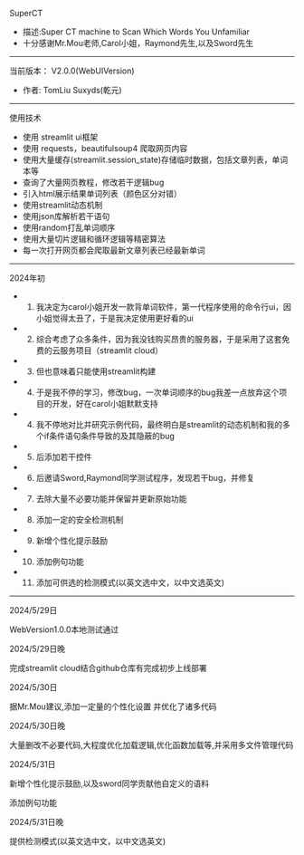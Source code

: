 SuperCT

- 描述:Super CT machine to Scan Which Words You Unfamiliar
- 十分感谢Mr.Mou老师,Carol小姐，Raymond先生,以及Sword先生

----------
当前版本：
V2.0.0(WebUIVersion)

- 作者: TomLiu Suxyds(乾元)

----------
使用技术

- 使用 streamlit ui框架
- 使用 requests，beautifulsoup4 爬取网页内容
- 使用大量缓存(streamlit.session_state)存储临时数据，包括文章列表，单词本等
- 查询了大量网页教程，修改若干逻辑bug
- 引入html展示结果单词列表（颜色区分对错）
- 使用streamlit动态机制
- 使用json库解析若干语句
- 使用random打乱单词顺序
- 使用大量切片逻辑和循环逻辑等精密算法
- 每一次打开网页都会爬取最新文章列表已经最新单词

----------

2024年初

-
    1. 我决定为carol小姐开发一款背单词软件，第一代程序使用的命令行ui，因小姐觉得太丑了，于是我决定使用更好看的ui
-
    2. 综合考虑了众多条件，因为我没钱购买昂贵的服务器，于是采用了这套免费的云服务项目（streamlit cloud）
-
    3. 但也意味着只能使用streamlit构建
-
    4. 于是我不停的学习，修改bug，一次单词顺序的bug我差一点放弃这个项目的开发，好在carol小姐默默支持
-
    4. 我不停地对比并研究示例代码，最终明白是streamlit的动态机制和我的多个if条件语句条件导致的及其隐蔽的bug
-
    5. 后添加若干控件
-
    6. 后邀请Sword,Raymond同学测试程序，发现若干bug，并修复
-
    7. 去除大量不必要功能并保留并更新原始功能
-
    8. 添加一定的安全检测机制

-
    9. 新增个性化提示鼓励
-
    10. 添加例句功能
-
    11. 添加可供选的检测模式(以英文选中文，以中文选英文)

------------
2024/5/29日

WebVersion1.0.0本地测试通过

2024/5/29日晚

完成streamlit cloud结合github仓库有完成初步上线部署

2024/5/30日

据Mr.Mou建议,添加一定量的个性化设置
并优化了诸多代码

2024/5/30日晚

大量删改不必要代码,大程度优化加载逻辑,优化函数加载等,并采用多文件管理代码

2024/5/31日

新增个性化提示鼓励,以及sword同学贡献他自定义的语料

添加例句功能

2024/5/31日晚

提供检测模式(以英文选中文，以中文选英文)
